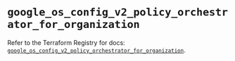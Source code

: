 # `google_os_config_v2_policy_orchestrator_for_organization`

Refer to the Terraform Registry for docs: [`google_os_config_v2_policy_orchestrator_for_organization`](https://registry.terraform.io/providers/hashicorp/google-beta/6.34.0/docs/resources/google_os_config_v2_policy_orchestrator_for_organization).
